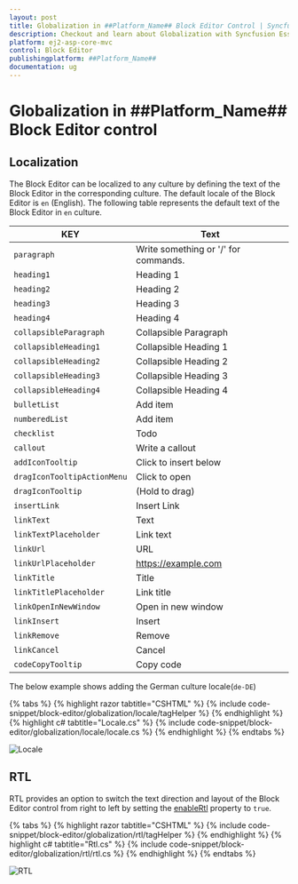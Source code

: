 ```yaml
---
layout: post
title: Globalization in ##Platform_Name## Block Editor Control | Syncfusion
description: Checkout and learn about Globalization with Syncfusion Essential ##Platform_Name## BlockEditor control, its elements, and more details.
platform: ej2-asp-core-mvc
control: Block Editor
publishingplatform: ##Platform_Name##
documentation: ug
---
```


# Globalization in ##Platform_Name## Block Editor control

## Localization

The Block Editor can be localized to any culture by defining the text of the Block Editor in the corresponding culture. The default locale of the Block Editor is `en` (English). The following table represents the default text of the Block Editor in `en` culture.

|KEY|Text|
|----|----|
|`paragraph`|Write something or '/' for commands.|
|`heading1`|Heading 1|
|`heading2`|Heading 2|
|`heading3`|Heading 3|
|`heading4`|Heading 4|
|`collapsibleParagraph`|Collapsible Paragraph|
|`collapsibleHeading1`|Collapsible Heading 1|
|`collapsibleHeading2`|Collapsible Heading 2|
|`collapsibleHeading3`|Collapsible Heading 3|
|`collapsibleHeading4`|Collapsible Heading 4|
|`bulletList`|Add item|
|`numberedList`|Add item|
|`checklist`|Todo|
|`callout`|Write a callout|
|`addIconTooltip`|Click to insert below|
|`dragIconTooltipActionMenu`|Click to open|
|`dragIconTooltip`|(Hold to drag)|
|`insertLink`|Insert Link|
|`linkText`|Text|
|`linkTextPlaceholder`|Link text|
|`linkUrl`|URL|
|`linkUrlPlaceholder`|https://example.com|
|`linkTitle`|Title|
|`linkTitlePlaceholder`|Link title|
|`linkOpenInNewWindow`|Open in new window|
|`linkInsert`|Insert|
|`linkRemove`|Remove|
|`linkCancel`|Cancel|
|`codeCopyTooltip`|Copy code|

The below example shows adding the German culture locale(`de-DE`)

{% tabs %}
{% highlight razor tabtitle="CSHTML" %}
{% include code-snippet/block-editor/globalization/locale/tagHelper %}
{% endhighlight %}
{% highlight c# tabtitle="Locale.cs" %}
{% include code-snippet/block-editor/globalization/locale/locale.cs %}
{% endhighlight %}
{% endtabs %}

![Locale](images/locale.png)

## RTL

RTL provides an option to switch the text direction and layout of the Block Editor control from right to left by setting the [enableRtl](https://help.syncfusion.com/cr/aspnetcore-js2/Syncfusion.EJ2.BlockEditor.BlockEditor.html#Syncfusion_EJ2_BlockEditor_BlockEditor_EnableRtl) property to `true`.

{% tabs %}
{% highlight razor tabtitle="CSHTML" %}
{% include code-snippet/block-editor/globalization/rtl/tagHelper %}
{% endhighlight %}
{% highlight c# tabtitle="Rtl.cs" %}
{% include code-snippet/block-editor/globalization/rtl/rtl.cs %}
{% endhighlight %}
{% endtabs %}

![RTL](images/rtl.png)
